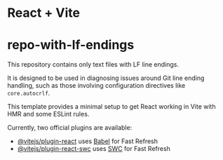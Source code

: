 # React + Vite
# repo-with-lf-endings

This repository contains only text files with LF line endings.

It is designed to be used in diagnosing issues around Git line ending handling, such as those involving configuration directives like `core.autocrlf`.


This template provides a minimal setup to get React working in Vite with HMR and some ESLint rules.

Currently, two official plugins are available:

- [@vitejs/plugin-react](https://github.com/vitejs/vite-plugin-react/blob/main/packages/plugin-react/README.md) uses [Babel](https://babeljs.io/) for Fast Refresh
- [@vitejs/plugin-react-swc](https://github.com/vitejs/vite-plugin-react-swc) uses [SWC](https://swc.rs/) for Fast Refresh
